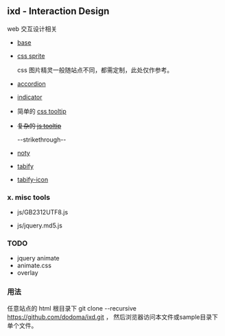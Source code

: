 ## ixd - Interaction Design

web 交互设计相关

* [base](sample/base.html)


* [css sprite](sample/sprite.html)

  css 图片精灵一般随站点不同，都需定制，此处仅作参考。


* [accordion](sample/accordion.html)

* [indicator](sample/indicator.html)

* 简单的 [css tooltip](sample/tooltip.html)

* <del>复杂的 [js tooltip](sample/tooltipser.html)</del>

  --strikethrough--

* [noty](sample/noty.html)

* [tabify](sample/tabify.html)

* [tabify-icon](sample/tabify-icon.html)


### x. misc tools

* js/GB2312UTF8.js

* js/jquery.md5.js

### TODO

* jquery animate
* animate.css
* overlay


### 用法

任意站点的 html 根目录下 git clone --recursive https://github.com/dodoma/ixd.git ，
然后浏览器访问本文件或sample目录下单个文件。
